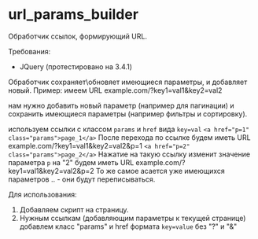 # url_params_builder
Обработчик ссылок, формирующий URL.

Требования:
- JQuery (протестировано на 3.4.1)

Обработчик сохраняет\обновяет имеющиеся параметры, и добавляет новый.
Пример:
имеем URL example.com/?key1=val1&key2=val2

нам нужно добавить новый параметр (например для пагинации) и сохранить имеющиеся параметры (например фильтры и сортировку).

используем ссылки с классом `params` и `href` вида `key=val`
```<a href="p=1" class="params">page_1</a>```
После перехода по ссылке будем иметь URL example.com/?key1=val1&key2=val2&p=1
```<a href="p=2" class="params">page_2</a>```
Нажатие на такую ссылку изменит значение параметра ```p``` на "2"
будем иметь URL example.com/?key1=val1&key2=val2&p=2
То же самое асается уже имеющихся параметров .. - они будут переписываться.

Для использования:
1) Добавляем скрипт на страницу.
2) Нужным ссылкам (добавляющим параметры к текущей странице) добавлем класс "params" и href формата ```key=value``` без "?" и "&" 
